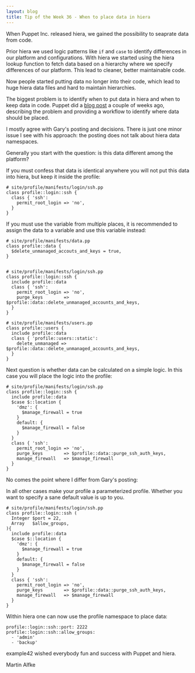 ```yaml
---
layout: blog
title: Tip of the Week 36 - When to place data in hiera
---
```


When Puppet Inc. released hiera, we gained the possibility to seaprate data from code.

Prior hiera we used logic patterns like ```if``` and ```case``` to identify differences in our platform and configurations.
With hiera we started using the hiera lookup function to fetch data based on a hierarchy where we specify differences of our platform. This lead to cleaner, better maintainable code.

Now people started putting data no longer into their code, which lead to huge hiera data files and hard to maintain hierarchies.

The biggest problem is to identify when to put data in hiera and when to keep data in code.
Puppet did a [blog post](https://puppet.com/blog/hiera-data-and-puppet-code-your-path-right-data-decisions) a couple of weeks ago, describing the problem and providing a workflow to identify where data should be placed.

I mostly agree with Gary's posting and decisions. There is just one minor issue I see with his approach: the posting does not talk about hiera data namespaces.

Generally you start with the question: is this data different among the platform?

If you must confess that data is identical anywhere you will not put this data into hiera, but keep it inside the profile:

    # site/profile/manifests/login/ssh.pp
    class profile::login::ssh {
      class { 'ssh':
        permit_root_login => 'no',
      }
    }

If you must use the variable from multiple places, it is recommended to assign the data to a variable and use this variable instead:

    # site/profile/manifests/data.pp
    class profile::data {
      $delete_unmanaged_accouts_and_keys = true,
    }


    # site/profile/manifests/login/ssh.pp
    class profile::login::ssh {
      include profile::data
      class { 'ssh':
        permit_root_login => 'no',
        purge_keys        => $profile::data::delete_unmanaged_accounts_and_keys,
      }
    }

    # site/profile/manifests/users.pp
    class profile::users {
      include profile::data
      class { 'profile::users::static':
        delete_unmanaged => $profile::data::delete_unmanaged_accounts_and_keys,
      }
    }

Next question is whether data can be calculated on a simple logic. In this case you will place the logic into the profile:

    # site/profile/manifests/login/ssh.pp
    class profile::login::ssh {
      include profile::data
      $case $::location {
        'dmz': {
          $manage_firewall = true
        }
        default: {
          $manage_firewall = false
        }
      }
      class { 'ssh':
        permit_root_login => 'no',
        purge_keys        => $profile::data::purge_ssh_auth_keys,
        manage_firewall   => $manage_firewall
      }
    }

No comes the point where I differ from Gary's posting:

In all other cases make your profile a parameterized profile. Whether you want to specify a sane default value is up to you.

    
    # site/profile/manifests/login/ssh.pp
    class profile::login::ssh (
      Integer $port = 22,
      Array   $allow_groups,
    ){
      include profile::data
      $case $::location {
        'dmz': {
          $manage_firewall = true
        }
        default: {
          $manage_firewall = false
        }
      }
      class { 'ssh':
        permit_root_login => 'no',
        purge_keys        => $profile::data::purge_ssh_auth_keys,
        manage_firewall   => $manage_firewall
      }
    }

Within hiera one can now use the profile namespace to place data:

    profile::login::ssh::port: 2222
    profile::login::ssh::allow_groups:
      - 'admin'
      - 'backup'

example42 wished everybody fun and success with Puppet and hiera.

Martin Alfke
